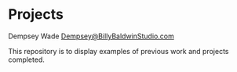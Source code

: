 # Projects

Dempsey Wade
Dempsey@BillyBaldwinStudio.com

This repository is to display examples of previous work and projects completed. 
